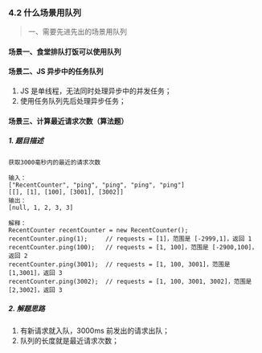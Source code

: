 ### 4.2 什么场景用队列

> 一、需要先进先出的场景用队列

#### 场景一、食堂排队打饭可以使用队列

#### 场景二、JS 异步中的任务队列

1. JS 是单线程，无法同时处理异步中的并发任务；
2. 使用任务队列先后处理异步任务；

#### 场景三、计算最近请求次数（算法题）

##### 1. 题目描述

```
获取3000毫秒内的最近的请求次数

输入：
["RecentCounter", "ping", "ping", "ping", "ping"]
[[], [1], [100], [3001], [3002]]
输出：
[null, 1, 2, 3, 3]

解释：
RecentCounter recentCounter = new RecentCounter();
recentCounter.ping(1);     // requests = [1]，范围是 [-2999,1]，返回 1
recentCounter.ping(100);   // requests = [1, 100]，范围是 [-2900,100]，返回 2
recentCounter.ping(3001);  // requests = [1, 100, 3001]，范围是 [1,3001]，返回 3
recentCounter.ping(3002);  // requests = [1, 100, 3001, 3002]，范围是 [2,3002]，返回 3
```

##### 2. 解题思路

1. 有新请求就入队，3000ms 前发出的请求出队；
2. 队列的长度就是最近请求次数；
